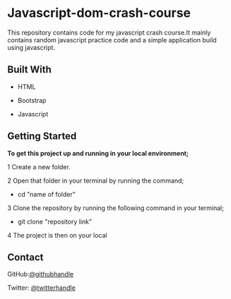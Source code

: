 # Javascript-dom-crash-course

This repository contains code for my javascript crash course.It mainly contains random javascript practice code and a simple application build using javascript.

## Built With

* HTML

* Bootstrap

* Javascript

## Getting Started

**To get this project up and running in your local environment;**

1 Create a new folder.

2 Open that folder in your terminal by running the command;

* cd "name of folder"

3 Clone the repository by running the following command in your terminal;

* git clone "repository link"

4 The project is then on your local

## Contact

GitHub:[@githubhandle](https://github.com/kemigabocatherine)

Twitter: [@twitterhandle](https://twitter.com/catherinek205)

